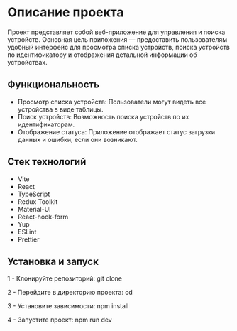 # Описание проекта

Проект представляет собой веб-приложение для управления и поиска устройств. Основная цель приложения — предоставить пользователям удобный интерфейс для просмотра списка устройств, поиска устройств по идентификатору и отображения детальной информации об устройствах.

## Функциональность

- Просмотр списка устройств: Пользователи могут видеть все устройства в виде таблицы.
- Поиск устройств: Возможность поиска устройств по их идентификаторам.
- Отображение статуса: Приложение отображает статус загрузки данных и ошибки, если они возникают.

## Стек технологий

- Vite
- React 
- TypeScript
- Redux Toolkit
- Material-UI
- React-hook-form
- Yup
- ESLint
- Prettier

## Установка и запуск

1 - Клонируйте репозиторий: git clone

2 - Перейдите в директорию проекта: cd

3 - Установите зависимости: npm install

4 - Запустите проект: npm run dev
